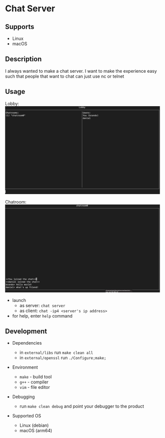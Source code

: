 # Chat Server

## Supports
- Linux
- macOS

## Description
I always wanted to make a chat server. I want to make the experience easy such that people that want to chat can just use nc or telnet

## Usage
Lobby:
![lobby](docs/lobby.png)

Chatroom:
![chatroom](docs/chatroom.png)

- launch
	- as server: `chat server`
	- as client: `chat -ip4 <server's ip address>`
- for help, enter `help` command

## Development
- Dependencies
	- in `external/libs` run `make clean all`
	- in `external/openssl` run `./Configure;make;`
			
- Environment
	- `make` - build tool
	- `g++` - compiler
	- `vim` - file editor
- Debugging
	- run `make clean debug` and point your debugger to the product
- Supported OS
	- Linux (debian)
	- macOS (arm64)


